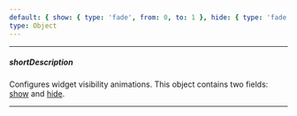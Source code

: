 ```yaml
---
default: { show: { type: 'fade', from: 0, to: 1 }, hide: { type: 'fade', to: 0 } }
type: Object
---
```

---
##### shortDescription
Configures widget visibility animations. This object contains two fields: [show](/api-reference/10%20UI%20Widgets/dxPopover/1%20Configuration/animation/show.md '/Documentation/ApiReference/UI_Widgets/dxPopover/Configuration/animation/#show') and [hide](/api-reference/10%20UI%20Widgets/dxPopover/1%20Configuration/animation/hide.md '/Documentation/ApiReference/UI_Widgets/dxPopover/Configuration/animation/#hide').

---
